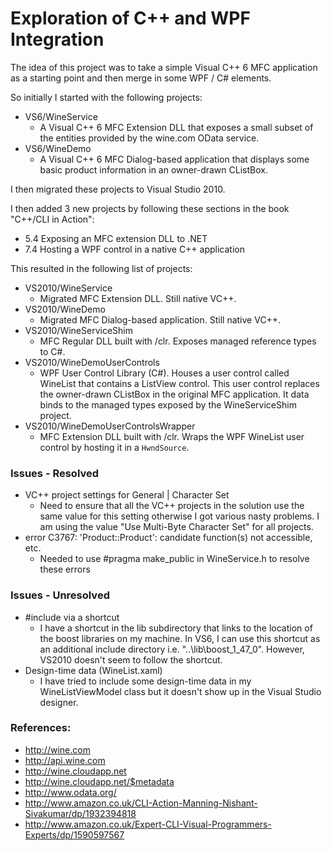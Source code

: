 # Exploration of C++ and WPF Integration

The idea of this project was to take a simple Visual C++ 6 MFC application as a starting point and then merge in
some WPF / C# elements.

So initially I started with the following projects:

- VS6/WineService
    - A Visual C++ 6 MFC Extension DLL that exposes a small subset of the
                 entities provided by the wine.com OData service.
- VS6/WineDemo
    - A Visual C++ 6 MFC Dialog-based application that displays some basic
                 product information in an owner-drawn CListBox.

I then migrated these projects to Visual Studio 2010.

I then added 3 new projects by following these sections in the book "C++/CLI in Action":

- 5.4 Exposing an MFC extension DLL to .NET
- 7.4 Hosting a WPF control in a native C++ application

This resulted in the following list of projects:

- VS2010/WineService
    - Migrated MFC Extension DLL. Still native VC++.
- VS2010/WineDemo
    - Migrated MFC Dialog-based application. Still native VC++.
- VS2010/WineServiceShim
    - MFC Regular DLL built with /clr. Exposes managed reference types to C#.
- VS2010/WineDemoUserControls
    - WPF User Control Library (C#). Houses a user control called WineList that contains a ListView control.
This user control replaces the owner-drawn CListBox in the original MFC application.
It data binds to the managed types exposed by the WineServiceShim project.
- VS2010/WineDemoUserControlsWrapper
    - MFC Extension DLL built with /clr. Wraps the WPF WineList user control by hosting it in a `HwndSource`.

### Issues - Resolved

- VC++ project settings for General | Character Set
    - Need to ensure that all the VC++ projects in the solution use the same value for this setting
otherwise I got various nasty problems. I am using the value "Use Multi-Byte Character Set" for all projects.
- error C3767: 'Product::Product': candidate function(s) not accessible, etc.
    - Needed to use #pragma make_public in WineService.h to resolve these errors

### Issues - Unresolved

- #include via a shortcut
    - I have a shortcut in the lib subdirectory that links to the location
of the boost libraries on my machine. In VS6, I can use this shortcut as an additional include directory
i.e. "..\lib\boost_1_47_0". However, VS2010 doesn't seem to follow the shortcut.
- Design-time data (WineList.xaml)
    - I have tried to include some design-time data in my WineListViewModel class
but it doesn't show up in the Visual Studio designer.

### References:

- http://wine.com
- http://api.wine.com
- http://wine.cloudapp.net
- http://wine.cloudapp.net/$metadata
- http://www.odata.org/
- http://www.amazon.co.uk/CLI-Action-Manning-Nishant-Sivakumar/dp/1932394818
- http://www.amazon.co.uk/Expert-CLI-Visual-Programmers-Experts/dp/1590597567
